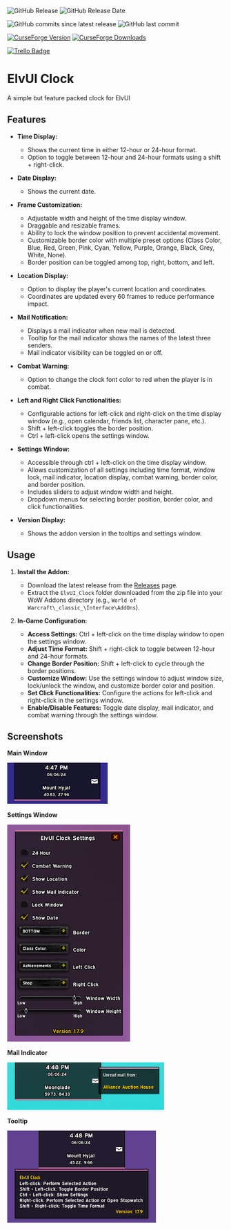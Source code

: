 ![GitHub Release](https://img.shields.io/github/v/release/thomasdye/ElvUI_Clock?style=for-the-badge&logo=github)
![GitHub Release Date](https://img.shields.io/github/release-date/thomasdye/ElvUI_Clock?display_date=published_at&style=for-the-badge&logo=github&color=green)

![GitHub commits since latest release](https://img.shields.io/github/commits-since/thomasdye/ElvUI_Clock/latest?style=for-the-badge&logo=github&color=blue)
![GitHub last commit](https://img.shields.io/github/last-commit/thomasdye/ElvUI_Clock?style=for-the-badge&logo=github&color=green)

[![CurseForge Version](https://img.shields.io/curseforge/v/1023158?style=for-the-badge&logo=curseforge)](https://www.curseforge.com/wow/addons/elvui-clock)
[![CurseForge Downloads](https://img.shields.io/curseforge/dt/1023158?style=for-the-badge&logo=curseforge)](https://www.curseforge.com/wow/addons/elvui-clock)

[![Trello Badge](https://img.shields.io/badge/Trello-ElvUI_Clock-blue?style=for-the-badge&logo=Trello)](https://trello.com/b/5T4puGNj/elvui-clock)

# ElvUI Clock
A simple but feature packed clock for ElvUI

## Features

- **Time Display:**
  - Shows the current time in either 12-hour or 24-hour format.
  - Option to toggle between 12-hour and 24-hour formats using a shift + right-click.

- **Date Display:**
  - Shows the current date.

- **Frame Customization:**
  - Adjustable width and height of the time display window.
  - Draggable and resizable frames.
  - Ability to lock the window position to prevent accidental movement.
  - Customizable border color with multiple preset options (Class Color, Blue, Red, Green, Pink, Cyan, Yellow, Purple, Orange, Black, Grey, White, None).
  - Border position can be toggled among top, right, bottom, and left.

- **Location Display:**
  - Option to display the player's current location and coordinates.
  - Coordinates are updated every 60 frames to reduce performance impact.

- **Mail Notification:**
  - Displays a mail indicator when new mail is detected.
  - Tooltip for the mail indicator shows the names of the latest three senders.
  - Mail indicator visibility can be toggled on or off.

- **Combat Warning:**
  - Option to change the clock font color to red when the player is in combat.

- **Left and Right Click Functionalities:**
  - Configurable actions for left-click and right-click on the time display window (e.g., open calendar, friends list, character pane, etc.).
  - Shift + left-click toggles the border position.
  - Ctrl + left-click opens the settings window.

- **Settings Window:**
  - Accessible through ctrl + left-click on the time display window.
  - Allows customization of all settings including time format, window lock, mail indicator, location display, combat warning, border color, and border position.
  - Includes sliders to adjust window width and height.
  - Dropdown menus for selecting border position, border color, and click functionalities.

- **Version Display:**
  - Shows the addon version in the tooltips and settings window.

## Usage

1. **Install the Addon:**
   - Download the latest release from the [Releases](https://github.com/thomasdye/ElvUI_Clock/releases) page.
   - Extract the `ElvUI_Clock` folder downloaded from the zip file into your WoW Addons directory (e.g., `World of Warcraft\_classic_\Interface\AddOns`).

2. **In-Game Configuration:**
   - **Access Settings:** Ctrl + left-click on the time display window to open the settings window.
   - **Adjust Time Format:** Shift + right-click to toggle between 12-hour and 24-hour formats.
   - **Change Border Position:** Shift + left-click to cycle through the border positions.
   - **Customize Window:** Use the settings window to adjust window size, lock/unlock the window, and customize border color and position.
   - **Set Click Functionalities:** Configure the actions for left-click and right-click in the settings window.
   - **Enable/Disable Features:** Toggle date display, mail indicator, and combat warning through the settings window.

## Screenshots

**Main Window**

![Main Window](screenshot_clock.png)

**Settings Window**

![Settings Window](screenshot_settings.png)

**Mail Indicator**

![Mail Indicator](screenshot_mail.png)

**Tooltip**

![Tooltip](screenshot_tooltip.png)
